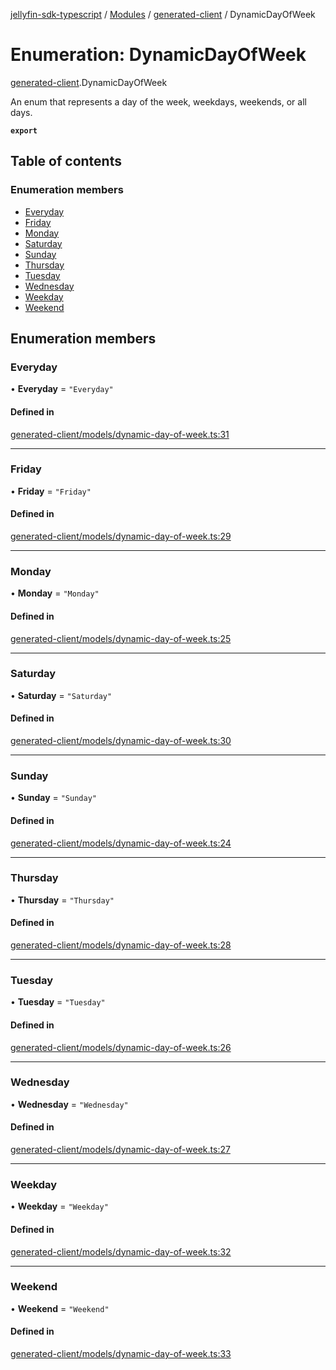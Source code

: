 [jellyfin-sdk-typescript](../README.md) / [Modules](../modules.md) / [generated-client](../modules/generated_client.md) / DynamicDayOfWeek

# Enumeration: DynamicDayOfWeek

[generated-client](../modules/generated_client.md).DynamicDayOfWeek

An enum that represents a day of the week, weekdays, weekends, or all days.

**`export`**

## Table of contents

### Enumeration members

- [Everyday](generated_client.DynamicDayOfWeek.md#everyday)
- [Friday](generated_client.DynamicDayOfWeek.md#friday)
- [Monday](generated_client.DynamicDayOfWeek.md#monday)
- [Saturday](generated_client.DynamicDayOfWeek.md#saturday)
- [Sunday](generated_client.DynamicDayOfWeek.md#sunday)
- [Thursday](generated_client.DynamicDayOfWeek.md#thursday)
- [Tuesday](generated_client.DynamicDayOfWeek.md#tuesday)
- [Wednesday](generated_client.DynamicDayOfWeek.md#wednesday)
- [Weekday](generated_client.DynamicDayOfWeek.md#weekday)
- [Weekend](generated_client.DynamicDayOfWeek.md#weekend)

## Enumeration members

### Everyday

• **Everyday** = `"Everyday"`

#### Defined in

[generated-client/models/dynamic-day-of-week.ts:31](https://github.com/thornbill/jellyfin-sdk-typescript/blob/350a9a5/src/generated-client/models/dynamic-day-of-week.ts#L31)

___

### Friday

• **Friday** = `"Friday"`

#### Defined in

[generated-client/models/dynamic-day-of-week.ts:29](https://github.com/thornbill/jellyfin-sdk-typescript/blob/350a9a5/src/generated-client/models/dynamic-day-of-week.ts#L29)

___

### Monday

• **Monday** = `"Monday"`

#### Defined in

[generated-client/models/dynamic-day-of-week.ts:25](https://github.com/thornbill/jellyfin-sdk-typescript/blob/350a9a5/src/generated-client/models/dynamic-day-of-week.ts#L25)

___

### Saturday

• **Saturday** = `"Saturday"`

#### Defined in

[generated-client/models/dynamic-day-of-week.ts:30](https://github.com/thornbill/jellyfin-sdk-typescript/blob/350a9a5/src/generated-client/models/dynamic-day-of-week.ts#L30)

___

### Sunday

• **Sunday** = `"Sunday"`

#### Defined in

[generated-client/models/dynamic-day-of-week.ts:24](https://github.com/thornbill/jellyfin-sdk-typescript/blob/350a9a5/src/generated-client/models/dynamic-day-of-week.ts#L24)

___

### Thursday

• **Thursday** = `"Thursday"`

#### Defined in

[generated-client/models/dynamic-day-of-week.ts:28](https://github.com/thornbill/jellyfin-sdk-typescript/blob/350a9a5/src/generated-client/models/dynamic-day-of-week.ts#L28)

___

### Tuesday

• **Tuesday** = `"Tuesday"`

#### Defined in

[generated-client/models/dynamic-day-of-week.ts:26](https://github.com/thornbill/jellyfin-sdk-typescript/blob/350a9a5/src/generated-client/models/dynamic-day-of-week.ts#L26)

___

### Wednesday

• **Wednesday** = `"Wednesday"`

#### Defined in

[generated-client/models/dynamic-day-of-week.ts:27](https://github.com/thornbill/jellyfin-sdk-typescript/blob/350a9a5/src/generated-client/models/dynamic-day-of-week.ts#L27)

___

### Weekday

• **Weekday** = `"Weekday"`

#### Defined in

[generated-client/models/dynamic-day-of-week.ts:32](https://github.com/thornbill/jellyfin-sdk-typescript/blob/350a9a5/src/generated-client/models/dynamic-day-of-week.ts#L32)

___

### Weekend

• **Weekend** = `"Weekend"`

#### Defined in

[generated-client/models/dynamic-day-of-week.ts:33](https://github.com/thornbill/jellyfin-sdk-typescript/blob/350a9a5/src/generated-client/models/dynamic-day-of-week.ts#L33)
